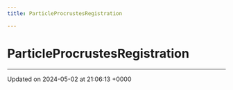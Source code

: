 ```yaml
---
title: ParticleProcrustesRegistration

---
```


# ParticleProcrustesRegistration





-------------------------------

Updated on 2024-05-02 at 21:06:13 +0000